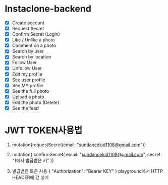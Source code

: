 # Instaclone-backend
- [x] Create account
- [x] Request Secret
- [x] Confirm Secret (Login)
- [x] Like / Unlike a photo
- [x] Comment on a photo
- [x] Search by user
- [x] Search by location
- [x] Follow User
- [x] Unfollow User
- [x] Edit my profile
- [x] See user profile
- [x] See MY profile
- [x] See the full photo
- [x] Upload a photo
- [x] Edit the photo (Delete)
- [x] See the feed

# JWT TOKEN사용법
1. mutation{requestSecret(email: "sundancekid1108@gmail.com")}

2. mutation{
  confirmSecret(
    email: "sundancekid1108@gmail.com",
    secret: "1에서 발급받은 키"
  )}
3. 발급받은 토큰 사용 
{
 	"Authorization": "Bearer KEY"
 }
 playground에서  HTTP HEADER에 값 넣기
